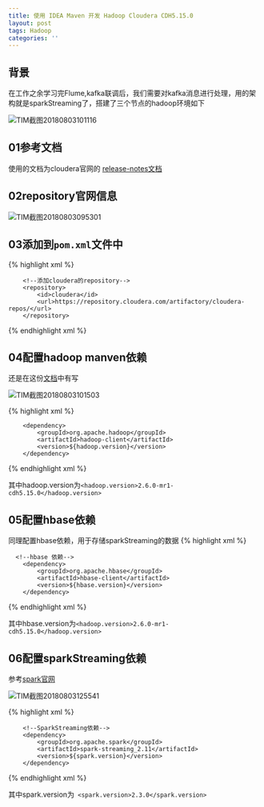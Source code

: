 ```yaml
---
title: 使用 IDEA Maven 开发 Hadoop Cloudera CDH5.15.0
layout: post
tags: Hadoop
categories: ''
---
```

## 背景
在工作之余学习完Flume,kafka联调后，我们需要对kafka消息进行处理，用的架构就是sparkStreaming了，搭建了三个节点的hadoop环境如下

![TIM截图20180803101116](http://p1vuoao0b.bkt.clouddn.com/JekyllWriter/TIM截图20180803101116.png)

## 01参考文档

使用的文档为cloudera官网的 [release-notes文档](https://www.cloudera.com/documentation/enterprise/release-notes/topics/cdh_vd_cdh5_maven_repo.html)

## 02repository官网信息

![TIM截图20180803095301](http://p1vuoao0b.bkt.clouddn.com/JekyllWriter/TIM截图20180803095301.png)  

## 03添加到`pom.xml`文件中

{% highlight xml %}

     	<!--添加cloudera的repository-->
        <repository>
            <id>cloudera</id>
            <url>https://repository.cloudera.com/artifactory/cloudera-repos/</url>
        </repository>

{% endhighlight xml %}

## 04配置hadoop manven依赖

还是在这份[文档](https://www.cloudera.com/documentation/enterprise/release-notes/topics/cdh_vd_cdh5_maven_repo_515x.html)中有写  

![TIM截图20180803101503](http://p1vuoao0b.bkt.clouddn.com/JekyllWriter/TIM截图20180803101503.png)  

{% highlight xml %}

    	<dependency>
            <groupId>org.apache.hadoop</groupId>
            <artifactId>hadoop-client</artifactId>
            <version>${hadoop.version}</version>
        </dependency>

{%  endhighlight xml %}

其中hadoop.version为`<hadoop.version>2.6.0-mr1-cdh5.15.0</hadoop.version>`

## 05配置hbase依赖
同理配置hbase依赖，用于存储sparkStreaming的数据
{% highlight xml %}

      <!--hbase 依赖-->
        <dependency>
            <groupId>org.apache.hbase</groupId>
            <artifactId>hbase-client</artifactId>
            <version>${hbase.version}</version>
        </dependency>

{% endhighlight xml %}

其中hbase.version为`<hadoop.version>2.6.0-mr1-cdh5.15.0</hadoop.version>`

## 06配置sparkStreaming依赖

参考[spark官网](http://spark.apache.org/docs/latest/streaming-programming-guide.html)


![TIM截图20180803125541](http://p1vuoao0b.bkt.clouddn.com/JekyllWriter/TIM截图20180803125541.png)  

{% highlight xml %}

        <!--SparkStreaming依赖-->
        <dependency>
            <groupId>org.apache.spark</groupId>
            <artifactId>spark-streaming_2.11</artifactId>
            <version>${spark.version}</version>
        </dependency>
        
{% endhighlight xml %}

其中spark.version为` <spark.version>2.3.0</spark.version>`